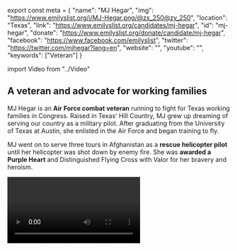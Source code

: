export const meta = {
  "name": "MJ Hegar",
  "img": "https://www.emilyslist.org/i/MJ-Hegar.png/@zx_250@zy_250",
  "location": "Texas",
  "link": "https://www.emilyslist.org/candidates/mj-hegar",
  "id": "mj-hegar",
  "donate": "https://www.emilyslist.org/donate/candidate/mj-hegar",
  "facebook": "https://www.facebook.com/emilyslist",
  "twitter": "https://twitter.com/mjhegar?lang=en",
  "website": "",
  "youtube": "",
  "keywords": ["Veteran"]
}

import Video from "../Video"

## A veteran and advocate for working families

MJ Hegar is an **Air Force combat veteran** running to fight for Texas working families in Congress. Raised in Texas’ Hill Country, MJ grew up dreaming of serving our country as a military pilot. After graduating from the University of Texas at Austin, she enlisted in the Air Force and began training to fly.

MJ went on to serve three tours in Afghanistan as a **rescue helicopter pilot** until her helicopter was shot down by enemy fire. She was **awarded a Purple Heart** and Distinguished Flying Cross with Valor for her bravery and heroism.


<Video id="Zi6v4CYNSIQ" />

She soon discovered that her options for a ground combat military job were limited because she is a woman. MJ partnered with the ACLU to successfully petition the U.S. Department of Defense to overturn the limitations.

She published a memoir in 2017, and a film adaptation is currently in production. MJ currently lives in Round Rock with her husband, two toddlers, and three stepchildren.


## An advocate for equal opportunity

MJ is a strong advocate for expanding opportunities for women and families. When she learned that she was unable to apply for a military job she wanted after she could no longer be a pilot, MJ set out to change the rules. She spent years traveling back and forth between Texas and Washington, D.C., meeting with policymakers at the Pentagon and on Capitol Hill and urging them to take action. MJ was one of the plaintiffs in the ACLU’s lawsuit against the U.S. secretary of defense, who ultimately repealed the combat exclusion policy that had been limiting women’s opportunities for advancement in the military. “I did a lot of good in D.C. fighting to open jobs for women in the military,” she has said. “But there is more to be done. We need to send people to Washington who have change management skills.”

## A new voice ready to fight for Texans in Congress

MJ won her primary and is now facing off against Republican incumbent Rep. John Carter, a Tea Party extremist who hasn’t faced a tough re-election challenge in years. “We must do better for our veterans, families, and seniors,” MJ has said. “Now is the time to come together to win in November and give Texans the present and available representation we deserve and have been sorely missing.” EMILY’s List strongly agrees, and that’s why we’re proud to be standing alongside this accomplished fighter to help her flip this seat.
